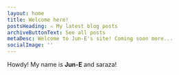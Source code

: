 ```yaml
---
layout: home
title: Welcome here!
postsHeading: ✍️ My latest blog posts
archiveButtonText: See all posts
metaDesc: Welcome to Jun-E's site! Coming soon more...
socialImage: ''
---
```

Howdy! My name is **Jun-E** and saraza!
